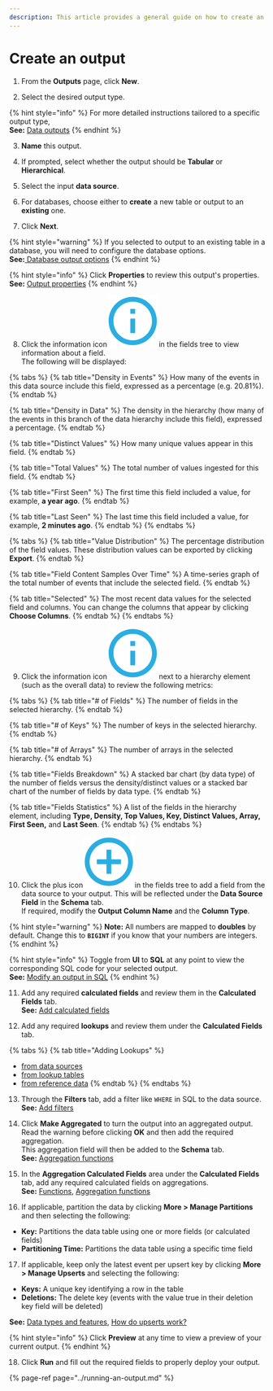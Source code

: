 ```yaml
---
description: This article provides a general guide on how to create an output in Upsolver.
---
```


# Create an output

1. From the **Outputs** page, click **New**.

2. Select the desired output type.

{% hint style="info" %}
For more detailed instructions tailored to a specific output type,   
**See:** [Data outputs](../../data-outputs/)
{% endhint %}

3. **Name** this output.

4. If prompted, select whether the output should be **Tabular** or **Hierarchical**.

5. Select the input **data source**.

6. For databases, choose either to **create** a new table or output to an **existing** one.

7. Click **Next**.

{% hint style="warning" %}
If you selected to output to an existing table in a database, you will need to configure the database options.  
**See:**[ Database output options](../../../getting-started/glossary/database-output-options.md)
{% endhint %}

{% hint style="info" %}
Click **Properties** to review this output's properties.  
**See:** [Output properties](modifying-the-output-properties/)
{% endhint %}

8. Click the information icon![](../../../.gitbook/assets/image%20%283%29.png)in the fields tree to view information about a field.   
The following will be displayed:

{% tabs %}
{% tab title="Density in Events" %}
How many of the events in this data source include this field, expressed as a percentage \(e.g. 20.81%\).
{% endtab %}

{% tab title="Density in Data" %}
The density in the hierarchy \(how many of the events in this branch of the data hierarchy include this field\), expressed a percentage.
{% endtab %}

{% tab title="Distinct Values" %}
How many unique values appear in this field.
{% endtab %}

{% tab title="Total Values" %}
The total number of values ingested for this field.
{% endtab %}

{% tab title="First Seen" %}
The first time this field included a value, for example, **a year ago**.
{% endtab %}

{% tab title="Last Seen" %}
The last time this field included a value, for example, **2 minutes ago**.
{% endtab %}
{% endtabs %}

{% tabs %}
{% tab title="Value Distribution" %}
The percentage distribution of the field values. These distribution values can be exported by clicking **Export**.
{% endtab %}

{% tab title="Field Content Samples Over Time" %}
A time-series graph of the total number of events that include the selected field.
{% endtab %}

{% tab title="Selected" %}
The most recent data values for the selected field and columns. You can change the columns that appear by clicking **Choose Columns**.
{% endtab %}
{% endtabs %}

9. Click the information icon![](../../../.gitbook/assets/image%20%283%29.png)next to a hierarchy element \(such as the overall data\) to review the following metrics:

{% tabs %}
{% tab title="\# of Fields" %}
The number of fields in the selected hierarchy.
{% endtab %}

{% tab title="\# of Keys" %}
The number of keys in the selected hierarchy.
{% endtab %}

{% tab title="\# of Arrays" %}
The number of arrays in the selected hierarchy.
{% endtab %}

{% tab title="Fields Breakdown" %}
A stacked bar chart \(by data type\) of the number of fields versus the density/distinct values or a stacked bar chart of the number of fields by data type.
{% endtab %}

{% tab title="Fields Statistics" %}
A list of the fields in the hierarchy element, including **Type, Density, Top Values, Key, Distinct Values, Array, First Seen,** and **Last Seen**.
{% endtab %}
{% endtabs %}

10. Click the plus icon![](../../../.gitbook/assets/screen-shot-2020-08-13-at-5.06.39-pm.png)in the fields tree to add a field from the data source to your output. This will be reflected under the **Data Source Field** in the **Schema** tab.   
If required, modify the **Output Column Name** and the **Column Type**.

{% hint style="warning" %}
**Note:** All numbers are mapped to **doubles** by default. Change this to **`BIGINT`** if you know that your numbers are integers.
{% endhint %}

{% hint style="info" %}
Toggle from **UI** to **SQL** at any point to view the corresponding SQL code for your selected output.  
**See:** [Modify an output in SQL](modifying-the-output-in-sql/)
{% endhint %}

11. Add any required **calculated fields** and review them in the **Calculated Fields** tab.  
 **See:** [Add calculated fields](adding-calculated-fields.md)

12. Add any required **lookups** and review them under the **Calculated Fields** tab. 

{% tabs %}
{% tab title="Adding Lookups" %}
* [from data sources](add-lookups/adding-lookups-from-data-sources.md)
* [from lookup tables](add-lookups/adding-lookups-from-lookup-tables.md)
* [from reference data](add-lookups/adding-lookups-from-reference-data.md)
{% endtab %}
{% endtabs %}

13. Through the **Filters** tab, add a filter like `WHERE` in SQL to the data source.  
**See:** [Add filters](adding-filters.md)

14. Click **Make Aggregated** to turn the output into an aggregated output.   
Read the warning before clicking **OK** and then add the required aggregation.   
This aggregation field will then be added to the **Schema** tab.   
**See:** [Aggregation functions](../../../getting-started/glossary/language-guide/functions/aggregation-functions.md)

15. In the **Aggregation Calculated Fields** area under the **Calculated Fields** tab, add any required calculated fields on aggregations.   
**See:** [Functions](../../../getting-started/glossary/language-guide/functions/), [Aggregation functions](../../../getting-started/glossary/language-guide/functions/aggregation-functions.md)

16. If applicable, partition the data by clicking **More &gt; Manage Partitions** and then selecting the following:

* **Key:** Partitions the data table using one or more fields \(or calculated fields\)
* **Partitioning Time:** Partitions the data table using a specific time field

17. If applicable, keep only the latest event per upsert key by clicking **More &gt; Manage Upserts** and selecting the following:

* **Keys:** A unique key identifying a row in the table
* **Deletions:** The delete key \(events with the value true in their deletion key field will be deleted\)

**See:** [Data types and features](../../../getting-started/glossary/data-types-and-features.md), [How do upserts work?](../../../getting-started/tutorials-and-faq/faq.md#how-do-upserts-work)

{% hint style="info" %}
Click **Preview** at any time to view a preview of your current output.
{% endhint %}

18. Click **Run** and fill out the required fields to properly deploy your output.

{% page-ref page="../running-an-output.md" %}

